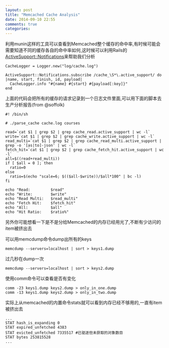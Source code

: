 ```yaml
---
layout: post
title: "Memcached Cache Analysis"
date: 2014-09-10 22:55
comments: true
categories: 
---
```


利用munin这样的工具可以查看到Memcached整个缓存的命中率,有时候可能会需要知道不同的缓存各自的命中率如何,这时候可以利用Rails的[ActiveSupport::Notifications](http://edgeguides.rubyonrails.org/active_support_instrumentation.html#active-support"")来帮助我们分析

```
CacheLogger = Logger.new("log/cache.log")

ActiveSupport::Notifications.subscribe /cache_\S*\.active_support/ do |name, start, finish, id, payload|
  CacheLogger.info "#{name} #{start} #{payload[:key]}"
end
```

上面的代码会把所有的缓存的请求记录到一个日志文件里面,可以用下面的脚本去生产分析报告(from @soffolk)

```
#! /bin/sh

# ./parse_cache cache.log courses

read=`cat $1 | grep $2 | grep cache_read.active_support | wc -l`
write=`cat $1 | grep $2 | grep cache_write.active_support | wc -l`
read_multi=`cat $1 | grep $2 | grep cache_read_multi.active_support | grep -o '[as|to]-json' | wc -l`
fetch_hit=`cat $1 | grep $2 | grep cache_fetch_hit.active_support | wc -l`
all=$((read+read_multi))
if [ $all = 0 ]; then
  ratio=0
else
  ratio=$(echo "scale=6; $(($all-$write))/$all*100" | bc -l)
fi

echo "Read:         $read"
echo "Write:        $write"
echo "Read Multi:   $read_multi"
echo "Fetch Hit:    $fetch_hit"
echo "All:          $all"
echo "Hit Ratio:    $ratio%"
```

另外你可能想看一下是不是分给Memcached的内存已经用光了,不断有少访问的item被挤出去

可以用memcdump命令dump出所有的keys

```
memcdump --servers=localhost | sort > keys1.dump
```

过几秒在dump一次

```
memcdump --servers=localhost | sort > keys2.dump
```

使用comm命令可以查看是否有变化

```
comm -23 keys1.dump keys2.dump > only_in_one.dump
comm -13 keys1.dump keys2.dump > only_in_two.dump
```

实际上从memcached的内置命令stats就可以看到内存已经不够用的,一直有item被挤出去

```
...
STAT hash_is_expanding 0
STAT expired_unfetched 4383
STAT evicted_unfetched 7335517 #已驱逐但未获取的对象数目 
STAT bytes 253815528
...
```
